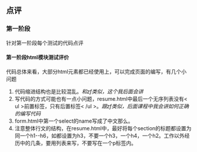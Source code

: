 ## 点评

### 第一阶段
针对第一阶段每个测试的代码点评

#### 第一阶段html模块测试评价
代码总体来看，大部分html元素都已经使用上，可以完成页面的编写，有几个小问题
1. 代码缩进结构也是比较混乱。*和zf类似，这个我后面会讲*
2. 写代码的方式可能也有一点小问题，resume.html中最后一个无序列表没有< ul >前置标签，只有后置标签< /ul >。*跟zf类似，后面课程中我会讲如何正确的编写代码*
3. form.html中第一个select的name写成了中文那么。
4. 注意整体行文的结构，在resume.html中，最好将每个section的标题都设置为同一个h1--h6，如都设置为h3，不要一个h3，一个h4，一个h2。工作以外经历中的几条，要用列表来写，不要写在一个p标签内。